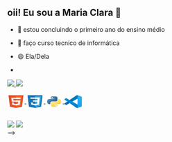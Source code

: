 ## oii! Eu sou a Maria Clara 👋

- 🌱 estou concluindo o primeiro ano do ensino médio
- 💼 faço curso tecnico de informática
- 😄 Ela/Dela

-  <div>
  <a href="https://github.com/mccode1">
  <img height="180em" src="https://github-readme-stats.vercel.app/api?username=mccode1&show_icons=true&theme=dracula&include_all_commits=true&count_private=true"/>
  <img height="180em" src="https://github-readme-stats.vercel.app/api/top-langs/?username=mccode1&layout=compact&langs_count=16&theme=dracula"/>
</div>
<div style="display: inline_block"><br>
  
  <img align="center" alt="Rafa-HTML" height="30" width="40" src="https://raw.githubusercontent.com/devicons/devicon/master/icons/html5/html5-original.svg">
  <img align="center" alt="Rafa-CSS" height="30" width="40" src="https://raw.githubusercontent.com/devicons/devicon/master/icons/css3/css3-original.svg">
  <img align="center" alt="Rafa-Python" height="30" width="40" src="https://raw.githubusercontent.com/devicons/devicon/master/icons/python/python-original.svg">
  <img align="center" alt="Rafa-Vscode" height="30" width="40" src="https://raw.githubusercontent.com/devicons/devicon/master/icons/vscode/vscode-original.svg">
</div>

  ##
 
<div> 
  <a href="https://instagram.com/Maria-maiaa02" target="_blank"><img src="https://img.shields.io/badge/-Instagram-%23E4405F?style=for-the-badge&logo=instagram&logoColor=white" target="_blank"></a>
  <a href="https://whatsapp.com/+55 88 98152-3736" target="_blank"><img src="https://img.shields.io/badge/-whatsapp-%23E4405F?style=for-the-badge&logo=instagram&logoColor=white" target="_blank"></a>
</div>
-->
